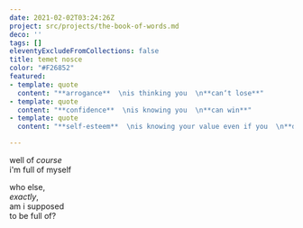 ```yaml
---
date: 2021-02-02T03:24:26Z
project: src/projects/the-book-of-words.md
deco: ''
tags: []
eleventyExcludeFromCollections: false
title: temet nosce
color: "#F26852"
featured:
- template: quote
  content: "**arrogance**  \nis thinking you  \n**can‘t lose**"
- template: quote
  content: "**confidence**  \nis knowing you  \n**can win**"
- template: quote
  content: "**self-esteem**  \nis knowing your value even if you  \n**don‘t play**"

---
```

well of _course_  
i'm full of myself

who else,  
_exactly_,  
am i supposed  
to be full of?